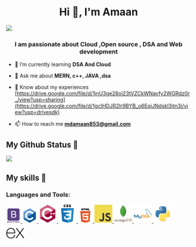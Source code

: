 <h1 align="center">Hi 👋, I'm Amaan</h1>
<p align='left'><img src='https://visitor-badge.laobi.icu/badge?page_id=mdamaan853'></p>
<h3 align="center">I am passionate about Cloud ,Open source , DSA and  Web development</h3>

- 🌱 I’m currently learning **DSA And Cloud**

- 💬 Ask me about **MERN, c++, JAVA ,dsa**

- 📄 Know about my experiences [https://drive.google.com/file/d/1jnU3ge28oi23tVZCkWNavfy2WGRdz0r_/view?usp=sharing](https://drive.google.com/file/d/1gcIHDJR2Ir9BYB_o6EqiJNdskl3itn3i/view?usp=drivesdk)

- 📫 How to reach me **mdamaan853@gmail.com**


## My Github Status 🦸

![](https://github-readme-stats.vercel.app/api?username=mdamaan853&show_icons=true&bg_color=45,fc00ff,00dbde&title_color=fff&text_color=fff)

## My skills 🚀


<h3 align="left">Languages and Tools:</h3>
<p align="left"> <a href="https://getbootstrap.com" target="_blank"> <img src="https://raw.githubusercontent.com/devicons/devicon/master/icons/bootstrap/bootstrap-plain-wordmark.svg" alt="bootstrap" width="40" height="40"/> </a> <a href="https://www.cprogramming.com/" target="_blank"> <img src="https://raw.githubusercontent.com/devicons/devicon/master/icons/c/c-original.svg" alt="c" width="40" height="40"/> </a> <a href="https://www.w3schools.com/cpp/" target="_blank"> <img src="https://raw.githubusercontent.com/devicons/devicon/master/icons/cplusplus/cplusplus-original.svg" alt="cplusplus" width="50" height="50"/> </a> <a href="https://www.w3schools.com/css/" target="_blank"> <img src="https://raw.githubusercontent.com/devicons/devicon/master/icons/css3/css3-original-wordmark.svg" alt="css3" width="50" height="50"/> </a> <a href="https://www.w3.org/html/" target="_blank"> <img src="https://raw.githubusercontent.com/devicons/devicon/master/icons/html5/html5-original-wordmark.svg" alt="html5" width="40" height="40"/> </a> <a href="https://developer.mozilla.org/en-US/docs/Web/JavaScript" target="_blank"> <img src="https://raw.githubusercontent.com/devicons/devicon/master/icons/javascript/javascript-original.svg" alt="javascript" width="50" height="50"/> </a> <a href="https://www.mongodb.com/" target="_blank"> <img src="https://raw.githubusercontent.com/devicons/devicon/master/icons/mongodb/mongodb-original-wordmark.svg" alt="mongodb" width="50" height="50"/> </a> <a href="https://www.mysql.com/" target="_blank"> <img src="https://raw.githubusercontent.com/devicons/devicon/master/icons/mysql/mysql-original-wordmark.svg" alt="mysql" width="50" height="50"/> </a> </a> <a href="https://www.python.org" target="_blank"> <img src="https://raw.githubusercontent.com/devicons/devicon/master/icons/python/python-original.svg" alt="python" width="50" height="50"/> </a>
<a href="https://expressjs.com/" target="_blank"> <img src="https://raw.githubusercontent.com/devicons/devicon/master/icons/express/express-original.svg" alt="Express" width="50" height="50" style="background-color=white"/> </a></p>
